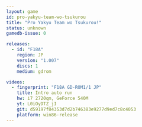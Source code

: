 ```yaml
---
layout: game
id: pro-yakyu-team-wo-tsukurou
title: "Pro Yakyu Team wo Tsukurou!"
status: unknown
gamedb-issue: 0

releases:
  - id: "F18A"
    region: JP
    version: "1.007"
    discs: 1
    medium: gdrom

videos:
  - fingerprint: "F18A GD-ROM1/1 JP"
    title: Intro auto run
    hw: i7 2720qm, GeForce 540M
    yt: L0iOyDTZ_jI
    git: d59197f84353d7d2b746383e9277d9ed7c8c4053
    platform: win86-release
---
```


